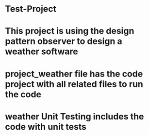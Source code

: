 # Test-Project
# This project is using the design pattern observer to design a weather software
# project_weather file has the code project with all related files to run the code
# weather Unit Testing includes the code with unit tests
